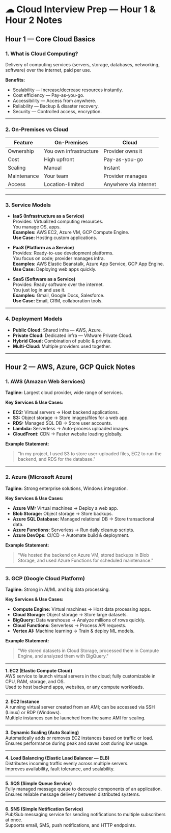 # ☁ Cloud Interview Prep — Hour 1 & Hour 2 Notes

## **Hour 1 — Core Cloud Basics**

### **1. What is Cloud Computing?**
Delivery of computing services (servers, storage, databases, networking, software) over the internet, paid per use.

**Benefits:**
- Scalability — Increase/decrease resources instantly.
- Cost efficiency — Pay-as-you-go.
- Accessibility — Access from anywhere.
- Reliability — Backup & disaster recovery.
- Security — Controlled access, encryption.

---

### **2. On-Premises vs Cloud**
| Feature     | On-Premises            | Cloud                 |
| ----------- | ---------------------- | --------------------- |
| Ownership   | You own infrastructure | Provider owns it      |
| Cost        | High upfront           | Pay-as-you-go         |
| Scaling     | Manual                 | Instant               |
| Maintenance | Your team              | Provider manages      |
| Access      | Location-limited       | Anywhere via internet |

---

### **3. Service Models**
- **IaaS (Infrastructure as a Service)**  
  Provides: Virtualized computing resources.  
  You manage OS, apps.  
  **Examples:** AWS EC2, Azure VM, GCP Compute Engine.  
  **Use Case:** Hosting custom applications.

- **PaaS (Platform as a Service)**  
  Provides: Ready-to-use development platforms.  
  You focus on code; provider manages infra.  
  **Examples:** AWS Elastic Beanstalk, Azure App Service, GCP App Engine.  
  **Use Case:** Deploying web apps quickly.

- **SaaS (Software as a Service)**  
  Provides: Ready software over the internet.  
  You just log in and use it.  
  **Examples:** Gmail, Google Docs, Salesforce.  
  **Use Case:** Email, CRM, collaboration tools.

---

### **4. Deployment Models**
- **Public Cloud:** Shared infra — AWS, Azure.
- **Private Cloud:** Dedicated infra — VMware Private Cloud.
- **Hybrid Cloud:** Combination of public & private.
- **Multi-Cloud:** Multiple providers used together.

---

## **Hour 2 — AWS, Azure, GCP Quick Notes**

### **1. AWS (Amazon Web Services)**
**Tagline:** Largest cloud provider, wide range of services.

**Key Services & Use Cases:**
- **EC2:** Virtual servers → Host backend applications.
- **S3:** Object storage → Store images/files for a web app.
- **RDS:** Managed SQL DB → Store user accounts.
- **Lambda:** Serverless → Auto-process uploaded images.
- **CloudFront:** CDN → Faster website loading globally.

**Example Statement:**  
> "In my project, I used S3 to store user-uploaded files, EC2 to run the backend, and RDS for the database."

---

### **2. Azure (Microsoft Azure)**
**Tagline:** Strong enterprise solutions, Windows integration.

**Key Services & Use Cases:**
- **Azure VM:** Virtual machines → Deploy a web app.
- **Blob Storage:** Object storage → Store backups.
- **Azure SQL Database:** Managed relational DB → Store transactional data.
- **Azure Functions:** Serverless → Run daily cleanup scripts.
- **Azure DevOps:** CI/CD → Automate build & deployment.

**Example Statement:**  
> "We hosted the backend on Azure VM, stored backups in Blob Storage, and used Azure Functions for scheduled maintenance."

---

### **3. GCP (Google Cloud Platform)**
**Tagline:** Strong in AI/ML and big data processing.

**Key Services & Use Cases:**
- **Compute Engine:** Virtual machines → Host data processing apps.
- **Cloud Storage:** Object storage → Store large datasets.
- **BigQuery:** Data warehouse → Analyze millions of rows quickly.
- **Cloud Functions:** Serverless → Process API requests.
- **Vertex AI:** Machine learning → Train & deploy ML models.

**Example Statement:**  
> "We stored datasets in Cloud Storage, processed them in Compute Engine, and analyzed them with BigQuery."

---


**1. EC2 (Elastic Compute Cloud)**  
AWS service to launch virtual servers in the cloud; fully customizable in CPU, RAM, storage, and OS.  
Used to host backend apps, websites, or any compute workloads.

---

**2. EC2 Instance**  
A running virtual server created from an AMI; can be accessed via SSH (Linux) or RDP (Windows).  
Multiple instances can be launched from the same AMI for scaling.

---

**3. Dynamic Scaling (Auto Scaling)**  
Automatically adds or removes EC2 instances based on traffic or load.  
Ensures performance during peak and saves cost during low usage.

---

**4. Load Balancing (Elastic Load Balancer — ELB)**  
Distributes incoming traffic evenly across multiple servers.  
Improves availability, fault tolerance, and scalability.

---

**5. SQS (Simple Queue Service)**  
Fully managed message queue to decouple components of an application.  
Ensures reliable message delivery between distributed systems.

---

**6. SNS (Simple Notification Service)**  
Pub/Sub messaging service for sending notifications to multiple subscribers at once.  
Supports email, SMS, push notifications, and HTTP endpoints.